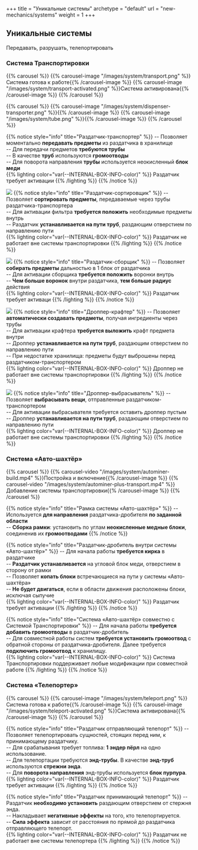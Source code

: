+++
title = "Уникальные системы"
archetype = "default"
url = "new-mechanics/systems"
weight = 1
+++

## Уникальные системы
<gray>Передавать, разрушать, телепортировать</gray>

### Система Транспортировки
{{% carousel %}}
{{% carousel-image "/images/system/transport.png" %}}Система готова к работе{{% /carousel-image %}} 
{{% carousel-image "/images/system/transport-activated.png" %}}Система активирована{{% /carousel-image %}} 
{{% /carousel %}}


{{% carousel %}}
{{% carousel-image "/images/system/dispenser-transporter.png" %}}{{% /carousel-image %}} 
{{% carousel-image "/images/system/tube.png" %}}{{% /carousel-image %}} 
{{% /carousel %}}

{{% notice style="info" title="Раздатчик-транспортер" %}}
-- Позволяет моментально **передавать предметы** из раздатчика в хранилище\
-- Для передачи предметов **требуются трубы**\
-- В качестве **труб** используются **громоотводы**\
-- Для поворота направления **трубы** используется неокисленный **блок меди** <br> {{% lighting color="var(--INTERNAL-BOX-INFO-color)" %}} <white><i class="fa-solid fa-circle-exclamation fa-xs"></i> Раздатчик требует активации</white> {{% /lighting %}}
{{% /notice %}}

![](/images/system/dispenser-sorter.png) 
{{% notice style="info" title="Раздатчик-сортировщик" %}}
-- Позволяет **сортировать предметы**, передаваемые через трубы раздатчика-транспортера\
-- Для активации фильтра **требуется положить** необходимые предметы внутрь\
-- Раздатчик **устанавливается на пути труб**, раздающим отверстием по направлению пути <br> {{% lighting color="var(--INTERNAL-BOX-INFO-color)" %}} <white><i class="fa-solid fa-circle-exclamation fa-xs"></i> Раздатчик не работает вне системы транспортировки</white> {{% /lighting %}}
{{% /notice %}}

![](/images/system/dispenser-collector.png) 
{{% notice style="info" title="Раздатчик-сборщик" %}}
-- Позволяет **собирать предметы** дальностью в 1 блок от раздатчика\
-- Для активации сборщика **требуется положить** воронки внутрь\
-- **Чем больше воронок** внутри раздатчика, **тем больше радиус** действия <br> {{% lighting color="var(--INTERNAL-BOX-INFO-color)" %}} <white><i class="fa-solid fa-circle-exclamation fa-xs"></i> Раздатчик требует активаци</white> {{% /lighting %}}
{{% /notice %}}

![](/images/system/dropper-crafter.png)
{{% notice style="info" title="Дроппер-крафтер" %}}
-- Позволяет **автоматически создавать предметы**, получая ингредиенты через трубы\
-- Для активации крафтера **требуется выложить** крафт предмета внутри\
-- Дроппер **устанавливается на пути труб**, раздающим отверстием по направлению пути\
-- При недостатке хранилища: предметы будут выброшены перед раздатчиком-транспортером <br> {{% lighting color="var(--INTERNAL-BOX-INFO-color)" %}} <white><i class="fa-solid fa-circle-exclamation fa-xs"></i> Дроппер не работает вне системы транспортировки</white> {{% /lighting %}}
{{% /notice %}}

![](/images/system/dropper-dropper.png)
{{% notice style="info" title="Дроппер-выбрасыватель" %}}
-- Позволяет **выбрасывать вещи**, отправленные раздатчиком-транспортером\
-- Для активации выбрасывателя требуется оставить дроппер пустым\
-- Дроппер **устанавливается на пути труб**, раздающим отверстием по направлению пути <br> {{% lighting color="var(--INTERNAL-BOX-INFO-color)" %}} <white><i class="fa-solid fa-circle-exclamation fa-xs"></i> Дроппер не работает вне системы транспортировки</white> {{% /lighting %}}
{{% /notice %}}

### Система «Авто-шахтёр»

{{% carousel %}}
{{% carousel-video "/images/system/autominer-build.mp4" %}}Постройка и включение{{% /carousel-image %}} 
{{% carousel-video "/images/system/autominer-plus-transport.mp4" %}}Добавление системы транспортировки{{% /carousel-image %}} 
{{% /carousel %}}

{{% notice style="info" title="Рамка системы «Авто-шахтёр»" %}}
-- Используется **для направления** раздатчика-дробителя **по заданной области**\
-- **Сборка рамки**: установить по углам **неокисленные медные блоки**, соединенив их **громоотводами**
{{% /notice %}}

{{% notice style="info" title="Раздатчик-дробитель внутри системы «Авто-шахтёр»" %}}
-- Для начала работы **требуется кирка** в раздатчике\
-- **Раздатчик устанавливается** на угловой блок меди, отверстием в сторону от рамки\
-- Позволяет **копать блоки** встречающиеся на пути у системы «Авто-шахтёра»\
-- **Не будет двигаться**, если в области движения расположены блоки, исключая сыпучие <br> {{% lighting color="var(--INTERNAL-BOX-INFO-color)" %}} <white><i class="fa-solid fa-circle-exclamation fa-xs"></i> Раздатчик требует активации</white> {{% /lighting %}}
{{% /notice %}}

{{% notice style="info" title="Система «Авто-шахтёр» совместно с Системой Транспортировки" %}}
-- Для начала работы **требуется добавить громоотводы** в раздатчик-дробитель\
-- Для совместной работы систем **требуется установить громоотвод** с обратной стороны от раздатчика-дробителя. Далее требуется **подключить громоотвод** к хранилищу. <br> {{% lighting color="var(--INTERNAL-BOX-INFO-color)" %}} <white><i class="fa-solid fa-circle-exclamation fa-xs"></i> Система Транспортировки поддерживает любые модификации при совместной работе</white> {{% /lighting %}}
{{% /notice %}}

### Система «Телепортер»

{{% carousel %}}
{{% carousel-image "/images/system/teleport.png" %}}Система готова к работе{{% /carousel-image %}} 
{{% carousel-image "/images/system/teleport-activated.png" %}}Система активирована{{% /carousel-image %}} 
{{% /carousel %}}

{{% notice style="info" title="Раздатчик отправляющий телепорт" %}}
-- Позволяет телепортировать сущностей, стоящих перед ним, к принимающему раздатчику.\
-- Для срабатывания требует топлива: **1 эндер пёрл** на одно использование.\
-- Для телепортации требуются **энд-трубы**. В качестве **энд-труб** используются **стрежни энда**.\
-- Для **поворота направления** энд-трубы используется **блок пурпура**. <br> {{% lighting color="var(--INTERNAL-BOX-INFO-color)" %}} <white><i class="fa-solid fa-circle-exclamation fa-xs"></i> Раздатчик требует активации</white> {{% /lighting %}}
{{% /notice %}}

{{% notice style="info" title="Раздатчик принимающий телепорт" %}}
-- Раздатчик **необходимо установить** раздающим отверстием от стержня энда.\
-- Накладывает **негативные эффекты** на того, кто телепортируется.\
-- **Сила эффекта** зависит от расстояния по прямой до раздатчика отправляющего телепорт. <br> {{% lighting color="var(--INTERNAL-BOX-INFO-color)" %}} <white><i class="fa-solid fa-circle-exclamation fa-xs"></i> Раздатчик не работает вне системы телепортера</white> {{% /lighting %}}
{{% /notice %}}